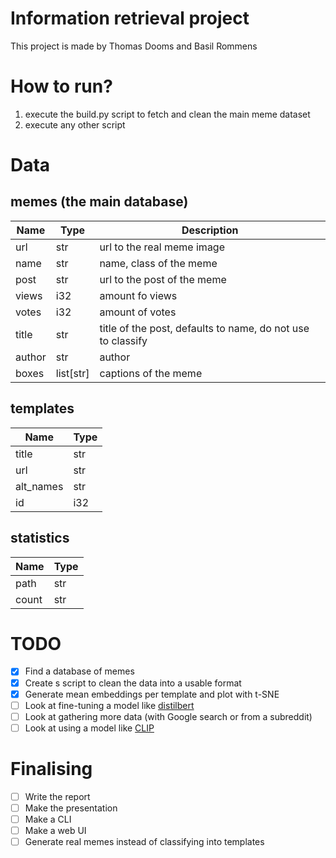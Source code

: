 # Information retrieval project
This project is made by Thomas Dooms and Basil Rommens

# How to run?
1. execute the build.py script to fetch and clean the main meme dataset
2. execute any other script 


# Data
## memes (the main database)
| Name   | Type      | Description                                                 |
|--------|-----------|-------------------------------------------------------------|
| url    | str       | url to the real meme image                                  |
| name   | str       | name, class of the meme                                     |
| post   | str       | url to the post of the meme                                 |
| views  | i32       | amount fo views                                             |
| votes  | i32       | amount of votes                                             |
| title  | str       | title of the post, defaults to name, do not use to classify |
| author | str       | author                                                      |
| boxes  | list[str] | captions of the meme                                        |

## templates
| Name      | Type |
|-----------|------|
| title     | str  |
| url       | str  |
| alt_names | str  |
| id        | i32  |

## statistics
| Name      | Type |
|-----------|------|
| path      | str  |
| count     | str  |

# TODO
- [x] Find a database of memes
- [x] Create s script to clean the data into a usable format
- [x] Generate mean embeddings per template and plot with t-SNE
- [ ] Look at fine-tuning a model like [distilbert](https://huggingface.co/distilbert-base-uncased-finetuned-sst-2-english)
- [ ] Look at gathering more data (with Google search or from a subreddit)
- [ ] Look at using a model like [CLIP](https://github.com/openai/CLIP)

# Finalising
- [ ] Write the report
- [ ] Make the presentation
- [ ] Make a CLI
- [ ] Make a web UI
- [ ] Generate real memes instead of classifying into templates